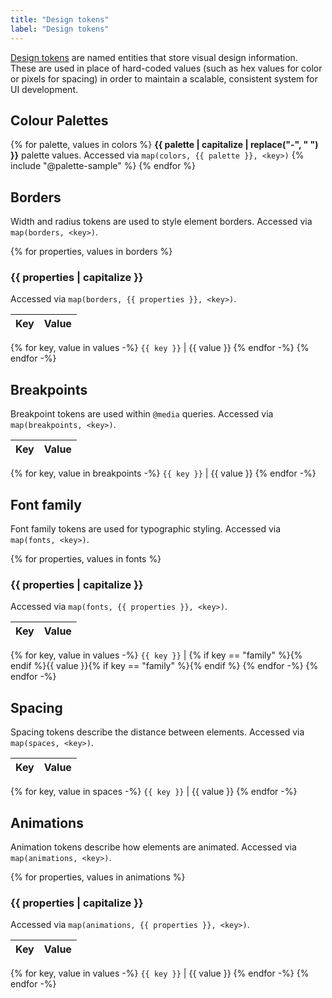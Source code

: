 ```yaml
---
title: "Design tokens"
label: "Design tokens"
---
```

[Design tokens](https://medium.com/eightshapes-llc/25dd82d58421) are named entities that store visual design information. These are used in place of hard-coded values (such as hex values for color or pixels for spacing) in order to maintain a scalable, consistent system for UI development.

## Colour Palettes
{% for palette, values in colors %}
**{{ palette | capitalize | replace("-", " ") }}** palette values. Accessed via `map(colors, {{ palette }}, <key>)`
{% include "@palette-sample" %}
{% endfor %}

## Borders
Width and radius tokens are used to style element borders. Accessed via `map(borders, <key>)`.

{% for properties, values in borders %}
### {{ properties | capitalize }}
Accessed via `map(borders, {{ properties }}, <key>)`.

Key         | Value
------------|------------
{% for key, value in values -%}
`{{ key }}` | {{ value }}
{% endfor -%}
{% endfor -%}

## Breakpoints
Breakpoint tokens are used within `@media` queries. Accessed via `map(breakpoints, <key>)`.

Key         | Value
------------|------------
{% for key, value in breakpoints -%}
`{{ key }}` | {{ value }}
{% endfor -%}

## Font family
Font family tokens are used for typographic styling. Accessed via `map(fonts, <key>)`.

{% for properties, values in fonts %}
### {{ properties | capitalize }}
Accessed via `map(fonts, {{ properties }}, <key>)`.

Key         | Value
------------|------------
{% for key, value in values -%}
`{{ key }}` | {% if key == "family" %}<span style="font: 1.25em/1 {{ value }}">{% endif %}{{ value }}{% if key == "family" %}</span>{% endif %}
{% endfor -%}
{% endfor -%}

## Spacing
Spacing tokens describe the distance between elements. Accessed via `map(spaces, <key>)`.

Key         | Value
------------|------------
{% for key, value in spaces -%}
`{{ key }}` | {{ value }}
{% endfor -%}

## Animations
Animation tokens describe how elements are animated. Accessed via `map(animations, <key>)`.

{% for properties, values in animations %}
### {{ properties | capitalize }}
Accessed via `map(animations, {{ properties }}, <key>)`.

Key         | Value
------------|------------
{% for key, value in values -%}
`{{ key }}` | {{ value }}
{% endfor -%}
{% endfor -%}
